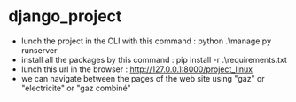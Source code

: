 # django_project

- lunch the project in the CLI with this command : python .\manage.py runserver
- install all the packages by this command : pip install -r .\requirements.txt
- lunch this url in the browser : http://127.0.0.1:8000/project_linux 
- we can navigate between the pages of the web site using "gaz" or "electricite" or "gaz combiné"

